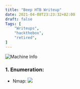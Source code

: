 ```yaml
---
title: "Beep HTB Writeup"
date: 2021-04-08T23:23:32+02:00
draft: false
Tags: [
    "Writeups",
    "hackthebox",
    "retired",
]
---
```

![Machine Info](/images/beep/1.png)

### 1. Enumeration:
* Nmap:
![](/images/beep/2.png)